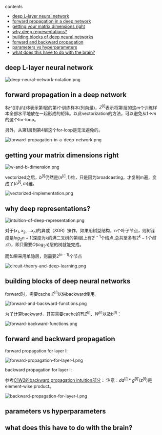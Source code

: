 contents

  * [deep L-layer neural network](#deep-l-layer-neural-network)
  * [forward propagation in a deep network](#forward-propagation-in-a-deep-network)
  * [getting your matrix dimensions right](#getting-your-matrix-dimensions-right)
  * [why deep representations?](#why-deep-representations)
  * [building blocks of deep neural networks](#building-blocks-of-deep-neural-networks)
  * [forward and backward propagation](#forward-and-backward-propagation)
  * [parameters vs hyperparameters](#parameters-vs-hyperparameters)
  * [what does this have to do with the brain?](#what-does-this-have-to-do-with-the-brain)

## deep L-layer neural network

![deep-neural-network-notation.png](https://raw.githubusercontent.com/daiwk/dl.ai/master/c1/imgs/deep-neural-network-notation.png)

## forward propagation in a deep network

$z^{[l]\(i\)}$表示第l层的第i个训练样本(列向量)，$Z^{[l]}$表示将第l层的这$m$个训练样本全部水平地放在一起形成的矩阵。以此vectorization的方法，可以避免从1->$m$的这个for-loop。

另外，从第1层到第4层这个for-loop是无法避免的。

![forward-propagation-in-a-deep-network.png](https://raw.githubusercontent.com/daiwk/dl.ai/master/c1/imgs/forward-propagation-in-a-deep-network.png)

## getting your matrix dimensions right

![w-and-b-dimension.png](https://raw.githubusercontent.com/daiwk/dl.ai/master/c1/imgs/w-and-b-dimension.png)

vectorized之后，$b^{[l]}$仍然是$(n^{[l]},1)$维，只是因为broadcasting，才复制m遍，变成了$(n^{[l]},m)$维。

![vectorized-implementation.png](https://raw.githubusercontent.com/daiwk/dl.ai/master/c1/imgs/vectorized-implementation.png)

## why deep representations?

![intuition-of-deep-representation.png](https://raw.githubusercontent.com/daiwk/dl.ai/master/c1/imgs/intuition-of-deep-representation.png)

对于$(x_1,x_2,...x_n)$的异或（XOR）操作，如果用树型结构，n个叶子节点，则树深度是$log_2n+1$(深度为k的满二叉树的第i层上有$2^{i-1}$个结点,总共至多有$2^k-1个结点$)，即只需要$O(log_2n)$层的树就能完成。

而如果采用单隐层，则需要$2^{(n-1)}$个节点

![circuit-theory-and-deep-learning.png](https://raw.githubusercontent.com/daiwk/dl.ai/master/c1/imgs/circuit-theory-and-deep-learning.png)

## building blocks of deep neural networks

forward时，需要cache $Z^{[l]}$以供backward使用。

![forward-and-backward-functions.png](https://raw.githubusercontent.com/daiwk/dl.ai/master/c1/imgs/forward-and-backward-functions.png)

为了计算backward，其实需要cache的有$Z^{[l]}$、$W^{[l]}$以及$b^{[l]}$：

![forward-backward-functions.png](https://raw.githubusercontent.com/daiwk/dl.ai/master/c1/imgs/forward-backward-functions.png)

## forward and backward propagation

forward propagation for layer l:

![forward-propagation-for-layer-l.png](https://raw.githubusercontent.com/daiwk/dl.ai/master/c1/imgs/forward-propagation-for-layer-l.png)

backward propagation for layer l:

参考[C1W2的backward propagation intuition部分](https://github.com/daiwk/dl.ai/blob/master/c1/c1w3.md#backpropagation-intuition)：
注意：$da^{[l]}*g^{[l]'}(z^{[l]})$是element-wise product。

![backward-propagation-for-layer-l.png](https://raw.githubusercontent.com/daiwk/dl.ai/master/c1/imgs/backward-propagation-for-layer-l.png)

## parameters vs hyperparameters

## what does this have to do with the brain?

